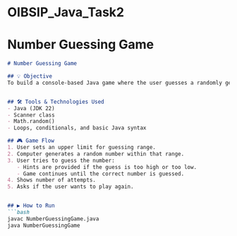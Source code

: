 # OIBSIP_Java_Task2

# Number Guessing Game

```markdown
# Number Guessing Game

## 💡 Objective
To build a console-based Java game where the user guesses a randomly generated number within a specified range.


## 🛠️ Tools & Technologies Used
- Java (JDK 22)
- Scanner class
- Math.random()
- Loops, conditionals, and basic Java syntax

## 🎮 Game Flow
1. User sets an upper limit for guessing range.
2. Computer generates a random number within that range.
3. User tries to guess the number:
   - Hints are provided if the guess is too high or too low.
   - Game continues until the correct number is guessed.
4. Shows number of attempts.
5. Asks if the user wants to play again.


## ▶️ How to Run
```bash
javac NumberGuessingGame.java
java NumberGuessingGame
